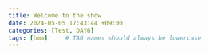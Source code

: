 ```yaml
---
title: Welcome to the show
date: 2024-05-05 17:43:44 +09:00
categories: [Test, DAY6]
tags: [hmm]     # TAG names should always be lowercase
---
```


